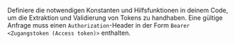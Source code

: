 Definiere die notwendigen Konstanten und Hilfsfunktionen in deinem Code, um die Extraktion und Validierung von Tokens zu handhaben. Eine gültige Anfrage muss einen `Authorization`-Header in der Form `Bearer <Zugangstoken (Access token)>` enthalten.
